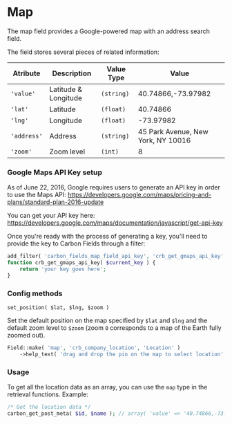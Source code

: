 # Map

The map field provides a Google-powered map with an address search field.

The field stores several pieces of related information:

| Atribute	| Description          | Value Type   | Value                              |
| ----------| -------------------- | ------------ | ---------------------------------- |
| `'value'`   | Latitude & Longitude | `(string)`   | 40.74866,-73.97982                 |
| `'lat'`     | Latitude             | `(float)`    | 40.74866                           |
| `'lng'`     | Longitude            | `(float)`    | -73.97982                          |
| `'address'` | Address              | `(string)`   | 45 Park Avenue, New York, NY 10016 |
| `'zoom'`    | Zoom level           | `(int)`      | 8                                  |

### Google Maps API Key setup

As of June 22, 2016, Google requires users to generate an API key in order to use the Maps API: <https://developers.google.com/maps/pricing-and-plans/standard-plan-2016-update>

You can get your API key here: https://developers.google.com/maps/documentation/javascript/get-api-key

Once you're ready with the process of generating a key, you'll need to provide the key to Carbon Fields through a filter:
```php
add_filter( 'carbon_fields_map_field_api_key', 'crb_get_gmaps_api_key' );
function crb_get_gmaps_api_key( $current_key ) {
	return 'your key goes here';
}
```

### Config methods

`set_position( $lat, $lng, $zoom )`

Set the default position on the map specified by `$lat` and `$lng` and the default zoom level to `$zoom` (zoom `0` corresponds to a map of the Earth fully zoomed out).

```php
Field::make( 'map', 'crb_company_location', 'Location' )
	->help_text( 'drag and drop the pin on the map to select location' )
```

### Usage

To get all the location data as an array, you can use the `map` type in the retrieval functions. Example:

```php
/* Get the location data */
carbon_get_post_meta( $id, $name ); // array( 'value' => '40.74866,-73.97982', lat' => 40.74866, 'lng' => -73.97982, 'address' => '45 Park Avenue,  New York, NY 10016', 'zoom' => 8)
```

